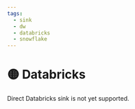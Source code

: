 ```yaml
---
tags:
  - sink
  - dw
  - databricks
  - snowflake
---
```


# 🟡 Databricks

Direct Databricks sink is not yet supported.
